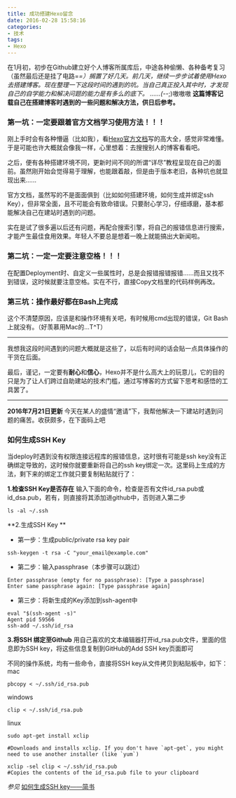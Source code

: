 ```yaml
---
title: 成功搭建Hexo留念
date: 2016-02-28 15:58:16
categories:
- 技术
tags:
- Hexo
---
```


在1月初，初步在Github建立好个人博客所属库后，中途各种偷懒、各种备考复习（虽然最后还是挂了电路=_=）搁置了好几天。前几天，继续一步步试着使用Hexo去搭建博客。现在整理一下这段时间的遇到的坑。当自己真正投入其中时，才发现自己的自学能力和解决问题的能力是有多么的底下。
......(-_-;)嗷嗷嗷
**这篇博客记载自己在搭建博客时遇到的一些问题和解决方法，供日后参考。**
<!--more-->

### 第一坑：一定要跟着官方文档学习使用方法！！！
刚上手时会有各种懵逼（比如我），看[Hexo官方文档](https://hexo.io/zh-cn/)写的高大全，感觉非常难懂。于是可能也许大概就会像我一样，心里想着：去搜搜别人的博客看看吧。

之后，便有各种搭建环境不同，更新时间不同的所谓“详尽”教程呈现在自己的面前。虽然刚开始会觉得易于理解，也能跟着敲，但是由于版本老旧，各种坑也就显现出来......

官方文档，虽然写的不是面面俱到（比如如何搭建环境，如何生成并绑定ssh Key），但非常全面，且不可能会有致命错误。只要耐心学习，仔细琢磨，基本都能解决自己在建站时遇到的问题。

实在是试了很多遍以后还有问题，再配合搜索引擎，将自己的报错信息进行搜索，才能产生最佳食用效果。年轻人不要总是想着一晚上就能搞出大新闻啦。

### 第二坑：一定一定要注意空格！！！
在配置Deployment时、自定义一些属性时，总是会报错报错报错......而且又找不到错误，这时候就要注意空格。实在不行，直接Copy文档里的代码样例再改。

### 第三坑：操作最好都在Bash上完成
这个不清楚原因，应该是和操作环境有关吧，有时候用cmd出现的错误，Git Bash上就没有。（好羡慕用Mac的...T^T）

---

我想我这段时间遇到的问题大概就是这些了，以后有时间的话会贴一点具体操作的干货在后面。

最后，谨记，一定要有**耐心**和**信心**，Hexo并不是什么高大上的玩意儿，它的目的只是为了让人们跨过自助建站的技术门槛，通过写博客的方式留下思考和感悟的工具罢了。

---
**2016年7月21日更新**
今天在某人的盛情“邀请”下，我帮他解决一下建站时遇到问题的痛苦。收获颇多，在下面码上吧

### 如何生成SSH Key
当deploy时遇到没有权限连接远程库的报错信息，这时很有可能是ssh key没有正确绑定导致的，这时候你就要重新将自己的ssh key绑定一次。这里码上生成的方法，剩下来的绑定工作就只要复制粘贴就行了：

**1.检查SSH Key是否存在**
输入下面的命令，检查是否有文件id_rsa.pub或id_dsa.pub，若有，则直接将其添加进github中，否则进入第二步
```
ls -al ~/.ssh
```

**2.生成SSH Key **
- 第一步：生成public/private rsa key pair


```
ssh-keygen -t rsa -C "your_email@example.com"
```

- 第二步：输入passphrase（本步骤可以跳过）

```
Enter passphrase (empty for no passphrase): [Type a passphrase]
Enter same passphrase again: [Type passphrase again]
```

- 第三步：将新生成的Key添加到ssh-agent中

```
eval "$(ssh-agent -s)"
Agent pid 59566
ssh-add ~/.ssh/id_rsa
```

**3.将SSH 绑定至Github**
用自己喜欢的文本编辑器打开id_rsa.pub文件，里面的信息即为SSH key，将这些信息复制到GitHub的Add SSH key页面即可

不同的操作系统，均有一些命令，直接将SSH key从文件拷贝到粘贴板中，如下：
mac
```
pbcopy < ~/.ssh/id_rsa.pub
```

windows
```
clip < ~/.ssh/id_rsa.pub
```

linux
```
sudo apt-get install xclip

#Downloads and installs xclip. If you don't have `apt-get`, you might need to use another installer (like `yum`)

xclip -sel clip < ~/.ssh/id_rsa.pub
#Copies the contents of the id_rsa.pub file to your clipboard
```

*参见*
[如何生成SSH key——简书](http://www.jianshu.com/p/31cbbbc5f9fa/)

















